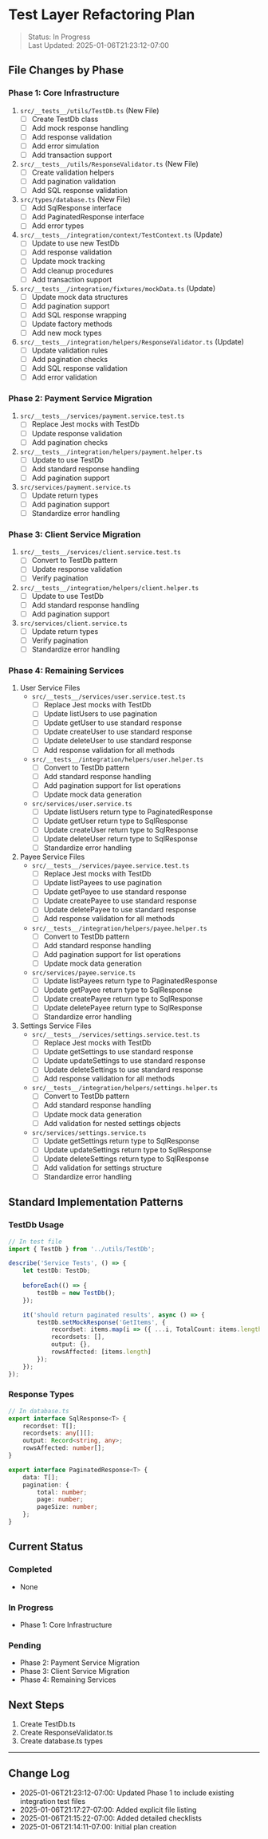 # Test Layer Refactoring Plan

> Status: In Progress  
> Last Updated: 2025-01-06T21:23:12-07:00

## File Changes by Phase

### Phase 1: Core Infrastructure
1. `src/__tests__/utils/TestDb.ts` (New File)
   - [ ] Create TestDb class
   - [ ] Add mock response handling
   - [ ] Add response validation
   - [ ] Add error simulation
   - [ ] Add transaction support

2. `src/__tests__/utils/ResponseValidator.ts` (New File)
   - [ ] Create validation helpers
   - [ ] Add pagination validation
   - [ ] Add SQL response validation

3. `src/types/database.ts` (New File)
   - [ ] Add SqlResponse interface
   - [ ] Add PaginatedResponse interface
   - [ ] Add error types

4. `src/__tests__/integration/context/TestContext.ts` (Update)
   - [ ] Update to use new TestDb
   - [ ] Add response validation
   - [ ] Update mock tracking
   - [ ] Add cleanup procedures
   - [ ] Add transaction support

5. `src/__tests__/integration/fixtures/mockData.ts` (Update)
   - [ ] Update mock data structures
   - [ ] Add pagination support
   - [ ] Add SQL response wrapping
   - [ ] Update factory methods
   - [ ] Add new mock types

6. `src/__tests__/integration/helpers/ResponseValidator.ts` (Update)
   - [ ] Update validation rules
   - [ ] Add pagination checks
   - [ ] Add SQL response validation
   - [ ] Add error validation

### Phase 2: Payment Service Migration
1. `src/__tests__/services/payment.service.test.ts`
   - [ ] Replace Jest mocks with TestDb
   - [ ] Update response validation
   - [ ] Add pagination checks

2. `src/__tests__/integration/helpers/payment.helper.ts`
   - [ ] Update to use TestDb
   - [ ] Add standard response handling
   - [ ] Add pagination support

3. `src/services/payment.service.ts`
   - [ ] Update return types
   - [ ] Add pagination support
   - [ ] Standardize error handling

### Phase 3: Client Service Migration
1. `src/__tests__/services/client.service.test.ts`
   - [ ] Convert to TestDb pattern
   - [ ] Update response validation
   - [ ] Verify pagination

2. `src/__tests__/integration/helpers/client.helper.ts`
   - [ ] Update to use TestDb
   - [ ] Add standard response handling
   - [ ] Add pagination support

3. `src/services/client.service.ts`
   - [ ] Update return types
   - [ ] Verify pagination
   - [ ] Standardize error handling

### Phase 4: Remaining Services

1. User Service Files
   - `src/__tests__/services/user.service.test.ts`
     - [ ] Replace Jest mocks with TestDb
     - [ ] Update listUsers to use pagination
     - [ ] Update getUser to use standard response
     - [ ] Update createUser to use standard response
     - [ ] Update deleteUser to use standard response
     - [ ] Add response validation for all methods
   
   - `src/__tests__/integration/helpers/user.helper.ts`
     - [ ] Convert to TestDb pattern
     - [ ] Add standard response handling
     - [ ] Add pagination support for list operations
     - [ ] Update mock data generation
   
   - `src/services/user.service.ts`
     - [ ] Update listUsers return type to PaginatedResponse
     - [ ] Update getUser return type to SqlResponse
     - [ ] Update createUser return type to SqlResponse
     - [ ] Update deleteUser return type to SqlResponse
     - [ ] Standardize error handling

2. Payee Service Files
   - `src/__tests__/services/payee.service.test.ts`
     - [ ] Replace Jest mocks with TestDb
     - [ ] Update listPayees to use pagination
     - [ ] Update getPayee to use standard response
     - [ ] Update createPayee to use standard response
     - [ ] Update deletePayee to use standard response
     - [ ] Add response validation for all methods
   
   - `src/__tests__/integration/helpers/payee.helper.ts`
     - [ ] Convert to TestDb pattern
     - [ ] Add standard response handling
     - [ ] Add pagination support for list operations
     - [ ] Update mock data generation
   
   - `src/services/payee.service.ts`
     - [ ] Update listPayees return type to PaginatedResponse
     - [ ] Update getPayee return type to SqlResponse
     - [ ] Update createPayee return type to SqlResponse
     - [ ] Update deletePayee return type to SqlResponse
     - [ ] Standardize error handling

3. Settings Service Files
   - `src/__tests__/services/settings.service.test.ts`
     - [ ] Replace Jest mocks with TestDb
     - [ ] Update getSettings to use standard response
     - [ ] Update updateSettings to use standard response
     - [ ] Update deleteSettings to use standard response
     - [ ] Add response validation for all methods
   
   - `src/__tests__/integration/helpers/settings.helper.ts`
     - [ ] Convert to TestDb pattern
     - [ ] Add standard response handling
     - [ ] Update mock data generation
     - [ ] Add validation for nested settings objects
   
   - `src/services/settings.service.ts`
     - [ ] Update getSettings return type to SqlResponse
     - [ ] Update updateSettings return type to SqlResponse
     - [ ] Update deleteSettings return type to SqlResponse
     - [ ] Add validation for settings structure
     - [ ] Standardize error handling

## Standard Implementation Patterns

### TestDb Usage
```typescript
// In test file
import { TestDb } from '../utils/TestDb';

describe('Service Tests', () => {
    let testDb: TestDb;
    
    beforeEach(() => {
        testDb = new TestDb();
    });

    it('should return paginated results', async () => {
        testDb.setMockResponse('GetItems', {
            recordset: items.map(i => ({ ...i, TotalCount: items.length })),
            recordsets: [],
            output: {},
            rowsAffected: [items.length]
        });
    });
});
```

### Response Types
```typescript
// In database.ts
export interface SqlResponse<T> {
    recordset: T[];
    recordsets: any[][];
    output: Record<string, any>;
    rowsAffected: number[];
}

export interface PaginatedResponse<T> {
    data: T[];
    pagination: {
        total: number;
        page: number;
        pageSize: number;
    };
}
```

## Current Status

### Completed
- None

### In Progress
- Phase 1: Core Infrastructure

### Pending
- Phase 2: Payment Service Migration
- Phase 3: Client Service Migration
- Phase 4: Remaining Services

## Next Steps
1. Create TestDb.ts
2. Create ResponseValidator.ts
3. Create database.ts types

---

## Change Log
- 2025-01-06T21:23:12-07:00: Updated Phase 1 to include existing integration test files
- 2025-01-06T21:17:27-07:00: Added explicit file listing
- 2025-01-06T21:15:22-07:00: Added detailed checklists
- 2025-01-06T21:14:11-07:00: Initial plan creation
